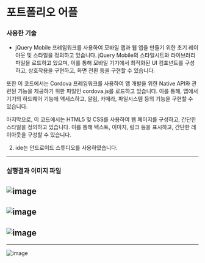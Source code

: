 # 포트폴리오 어플

### 사용한 기술
- jQuery Mobile 프레임워크를 사용하여 모바일 앱과 웹 앱을 만들기 위한 초기 레이아웃 및 스타일을 정의하고 있습니다. jQuery Mobile의 스타일시트와 라이브러리 파일을 로드하고 있으며, 이를 통해 모바일 기기에서 최적화된 UI 컴포넌트를 구성하고, 상호작용을 구현하고, 화면 전환 등을 구현할 수 있습니다.

또한 이 코드에서는 Cordova 프레임워크를 사용하여 앱 개발을 위한 Native API와 관련된 기능을 제공하기 위한 파일인 cordova.js를 로드하고 있습니다. 이를 통해, 앱에서 기기의 하드웨어 기능에 액세스하고, 알림, 카메라, 파일시스템 등의 기능을 구현할 수 있습니다.

마지막으로, 이 코드에서는 HTML5 및 CSS를 사용하여 웹 페이지를 구성하고, 간단한 스타일을 정의하고 있습니다. 이를 통해 텍스트, 이미지, 링크 등을 표시하고, 간단한 레이아웃을 구성할 수 있습니다.

2. ide는 안드로이드 스튜디오를 사용하였습니다.

---

### 실행결과 이미지 파일
![image](https://user-images.githubusercontent.com/107412414/228905788-acb71b08-ef7a-472c-a72d-c2a6d4a8aa92.png)
---
![image](https://user-images.githubusercontent.com/107412414/228905846-0b184b63-3a04-4fdd-9fd8-6ebc17e3bcd2.png)
---
![image](https://user-images.githubusercontent.com/107412414/228905936-722d3bd4-bf6a-4cca-8494-2f9bb3f0d999.png)
---
---
![image](https://user-images.githubusercontent.com/107412414/228905970-8d2f5942-2f63-493c-b899-50e9aba158fe.png)
